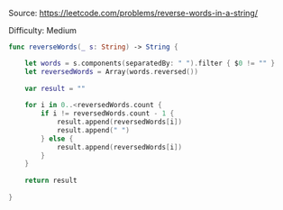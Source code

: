 Source: <https://leetcode.com/problems/reverse-words-in-a-string/>

Difficulty: Medium

```swift
func reverseWords(_ s: String) -> String {

    let words = s.components(separatedBy: " ").filter { $0 != "" }
    let reversedWords = Array(words.reversed())
        
    var result = ""
        
    for i in 0..<reversedWords.count {
        if i != reversedWords.count - 1 {
            result.append(reversedWords[i])
            result.append(" ")
        } else {
            result.append(reversedWords[i])
        }
    }
        
    return result
    
}
```
